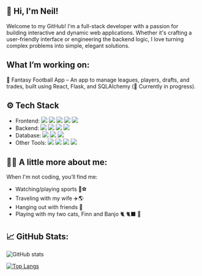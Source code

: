 ## 👋 Hi, I'm Neil!

Welcome to my GitHub! I'm a full-stack developer with a passion for building interactive and dynamic web applications. Whether it's crafting a user-friendly interface or engineering the backend logic, I love turning complex problems into simple, elegant solutions.


## What I’m working on:
🏈 Fantasy Football App – An app to manage leagues, players, drafts, and trades, built using React, Flask, and SQLAlchemy (🚧 Currently in progress).


## ⚙️ Tech Stack
* Frontend: <img src='https://res.cloudinary.com/dw0k7r34f/image/upload/v1726215546/React_wreig0.svg'>
  <img src='https://res.cloudinary.com/dw0k7r34f/image/upload/v1726215547/Redux_arspkx.svg'>
  <img src='https://res.cloudinary.com/dw0k7r34f/image/upload/v1726215546/JavaScript_tcs3ub.svg'>
  <img src='https://res.cloudinary.com/dw0k7r34f/image/upload/v1726215545/HTML_ab7osv.svg'>
  <img src='https://res.cloudinary.com/dw0k7r34f/image/upload/v1726215547/CSS_xwcrya.svg'>
* Backend: <img src='https://res.cloudinary.com/dw0k7r34f/image/upload/v1726215546/Python_ca9pox.svg'>
  <img src='https://res.cloudinary.com/dw0k7r34f/image/upload/v1726215545/Flask_m7xdoa.svg'>
  <img src='https://img.shields.io/badge/Express-darkgreen?style=for-the-badge&logo=express&logoColor=White'>
  <img src='https://img.shields.io/badge/Node.js-maroon?style=for-the-badge&logo=nodedotjs&logoColor=White'>
* Database: <img src='https://res.cloudinary.com/dw0k7r34f/image/upload/v1726215546/PostgreSQL_oolb41.svg'>
  <img src='https://res.cloudinary.com/dw0k7r34f/image/upload/v1726215547/SQLAlchemy_cysjtn.svg'>
  <img src='https://img.shields.io/badge/Sequelize-darkgray?style=for-the-badge&logo=sequelize&logoColor=White'>
* Other Tools: <img src='https://res.cloudinary.com/dw0k7r34f/image/upload/v1726215548/Git_nbaoyr.svg'>
  <img src='https://res.cloudinary.com/dw0k7r34f/image/upload/v1726215547/Render_jqnbb0.svg'>
  <img src='https://img.shields.io/badge/Docker-blue?style=for-the-badge&logo=docker&logoColor=White'>
  <img src='https://img.shields.io/badge/AWS-yellow?style=for-the-badge&logo=amazonwebservices&logoColor=White'>

## 👨‍💻 A little more about me:
When I'm not coding, you’ll find me:

* Watching/playing sports 🏀⚽
* Traveling with my wife ✈️🌎
* Hanging out with friends 🎉
* Playing with my two cats, Finn and Banjo 🐈 🐈‍⬛ 🐾



## 📈 GitHub Stats:
![GitHub stats](https://github-readme-stats.vercel.app/api?username=fullstackneil)

[![Top Langs](https://github-readme-stats.vercel.app/api/top-langs/?username=fullstackneil&layout=compact)](https://github.com/fullstackneil)






<!---
fullstackneil/fullstackneil is a ✨ special ✨ repository because its `README.md` (this file) appears on your GitHub profile.
You can click the Preview link to take a look at your changes.
--->
